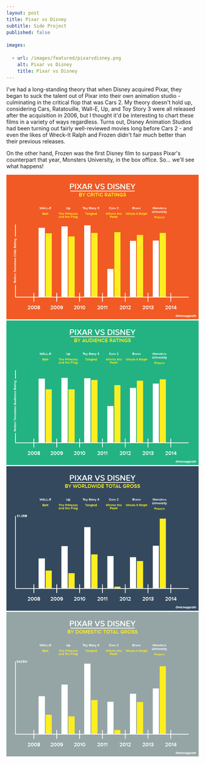 ```yaml
---
layout: post
title: Pixar vs Disney
subtitle: Side Project
published: false

images:

  - url: /images/featured/pixarvdisney.png
    alt: Pixar vs Disney
    title: Pixar vs Disney
---
```


I've had a long-standing theory that when Disney acquired Pixar, they began to suck the talent out of Pixar into their own animation studio - culminating in the critical flop that was Cars 2. My theory doesn't hold up, considering Cars, Ratatouille, Wall-E, Up, and Toy Story 3 were all released after the acquisition in 2006, but I thought it'd be interesting to chart these films in a variety of ways regardless. Turns out, Disney Animation Studios had been turning out fairly well-reviewed movies long before Cars 2 - and even the likes of Wreck-It Ralph and Frozen didn't fair much better than their previous releases.

On the other hand, Frozen was the first Disney film to surpass Pixar's counterpart that year, Monsters University, in the box office. So... we'll see what happens!

<img class="aligncenter" src="/images/pixarvdisney/01.jpg" alt="pixar vs disney by critic ratings" />

<img class="aligncenter" src="/images/pixarvdisney/02.jpg" alt="pixar vs disney by audience ratings" />

<img class="aligncenter" src="/images/pixarvdisney/03.jpg" alt="pixar vs disney by worldwide total gross" />

<img class="aligncenter" src="/images/pixarvdisney/04.jpg" alt="pixar vs disney by domestic total gross" />

